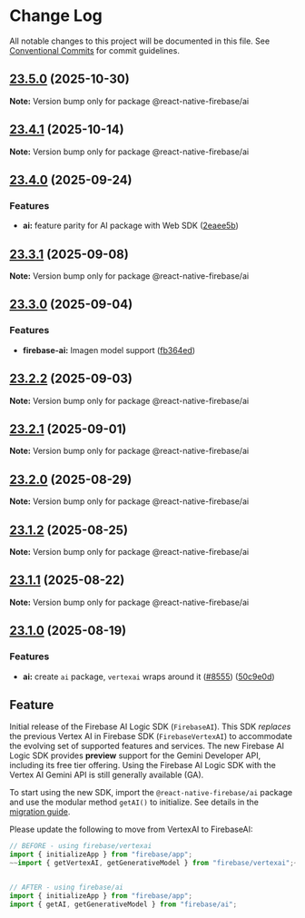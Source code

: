 # Change Log

All notable changes to this project will be documented in this file.
See [Conventional Commits](https://conventionalcommits.org) for commit guidelines.

## [23.5.0](https://github.com/invertase/react-native-firebase/compare/v23.4.1...v23.5.0) (2025-10-30)

**Note:** Version bump only for package @react-native-firebase/ai

## [23.4.1](https://github.com/invertase/react-native-firebase/compare/v23.4.0...v23.4.1) (2025-10-14)

**Note:** Version bump only for package @react-native-firebase/ai

## [23.4.0](https://github.com/invertase/react-native-firebase/compare/v23.3.1...v23.4.0) (2025-09-24)

### Features

- **ai:** feature parity for AI package with Web SDK ([2eaee5b](https://github.com/invertase/react-native-firebase/commit/2eaee5bf61745aa2806c7b023d963409a14b70c0))

## [23.3.1](https://github.com/invertase/react-native-firebase/compare/v23.3.0...v23.3.1) (2025-09-08)

**Note:** Version bump only for package @react-native-firebase/ai

## [23.3.0](https://github.com/invertase/react-native-firebase/compare/v23.2.2...v23.3.0) (2025-09-04)

### Features

- **firebase-ai:** Imagen model support ([fb364ed](https://github.com/invertase/react-native-firebase/commit/fb364ed0dfc7e38d9a84ecd4fb13e18b54fba995))

## [23.2.2](https://github.com/invertase/react-native-firebase/compare/v23.2.1...v23.2.2) (2025-09-03)

**Note:** Version bump only for package @react-native-firebase/ai

## [23.2.1](https://github.com/invertase/react-native-firebase/compare/v23.2.0...v23.2.1) (2025-09-01)

**Note:** Version bump only for package @react-native-firebase/ai

## [23.2.0](https://github.com/invertase/react-native-firebase/compare/v23.1.2...v23.2.0) (2025-08-29)

**Note:** Version bump only for package @react-native-firebase/ai

## [23.1.2](https://github.com/invertase/react-native-firebase/compare/v23.1.1...v23.1.2) (2025-08-25)

**Note:** Version bump only for package @react-native-firebase/ai

## [23.1.1](https://github.com/invertase/react-native-firebase/compare/v23.1.0...v23.1.1) (2025-08-22)

**Note:** Version bump only for package @react-native-firebase/ai

## [23.1.0](https://github.com/invertase/react-native-firebase/compare/v23.0.1...v23.1.0) (2025-08-19)

### Features

- **ai:** create `ai` package, `vertexai` wraps around it ([#8555](https://github.com/invertase/react-native-firebase/issues/8555)) ([50c9e0d](https://github.com/invertase/react-native-firebase/commit/50c9e0d8a361b575c6cbf86f028165906d819162))

## Feature

Initial release of the Firebase AI Logic SDK (`FirebaseAI`). This SDK _replaces_ the previous Vertex AI in Firebase SDK (`FirebaseVertexAI`) to accommodate the evolving set of supported features and services.
The new Firebase AI Logic SDK provides **preview** support for the Gemini Developer API, including its free tier offering.
Using the Firebase AI Logic SDK with the Vertex AI Gemini API is still generally available (GA).

To start using the new SDK, import the `@react-native-firebase/ai` package and use the modular method `getAI()` to initialize. See details in the [migration guide](https://firebase.google.com/docs/vertex-ai/migrate-to-latest-sdk).

Please update the following to move from VertexAI to FirebaseAI:

```js
// BEFORE - using firebase/vertexai
import { initializeApp } from "firebase/app";
~~import { getVertexAI, getGenerativeModel } from "firebase/vertexai";~~


// AFTER - using firebase/ai
import { initializeApp } from "firebase/app";
import { getAI, getGenerativeModel } from "firebase/ai";
```
